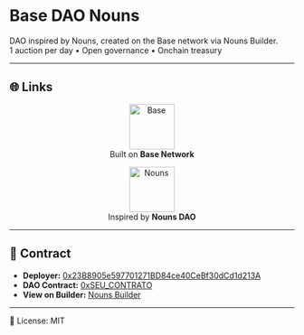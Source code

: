 # Base DAO Nouns

DAO inspired by Nouns, created on the Base network via Nouns Builder.  
1 auction per day • Open governance • Onchain treasury  

---

## 🌐 Links

<p align="center">
  <a href="https://base.org">
    <img src="https://cryptologos.cc/logos/base-base-logo.png?v=032" alt="Base" width="80"/>
  </a>  
  <br>
  Built on <b>Base Network</b>
</p>

<p align="center">
  <a href="https://nouns.wtf">
    <img src="https://nouns.wtf/apple-touch-icon.png" alt="Nouns" width="80"/>
  </a>  
  <br>
  Inspired by <b>Nouns DAO</b>
</p>

---

## 📜 Contract
- **Deployer:** [0x23B8905e597701271BD84ce40CeBf30dCd1d213A](https://basescan.org/address/0x23B8905e597701271BD84ce40CeBf30dCd1d213A)  
- **DAO Contract:** [0xSEU_CONTRATO](https://basescan.org/address/0xSEU_CONTRATO)  
- **View on Builder:** [Nouns Builder](https://nouns.build/dao/base/0xSEU_CONTRATO)  

---

📄 License: MIT

